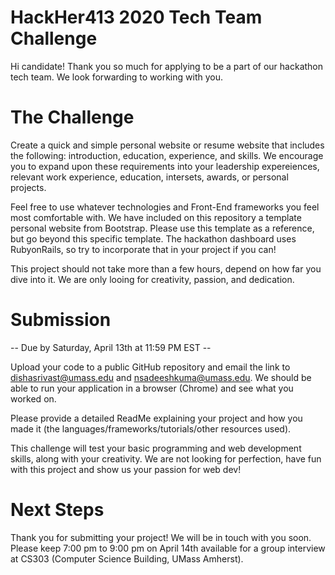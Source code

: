 # HackHer413 2020 Tech Team Challenge

Hi candidate! Thank you so much for applying to be a part of our hackathon tech team. We look forwarding to working with you.

# The Challenge 

Create a quick and simple personal website or resume website that includes the following: introduction, education, experience, and skills. We encourage you to expand upon these requirements into your leadership expereiences, relevant work experience, education, intersets, awards, or personal projects. 

Feel free to use whatever technologies and Front-End frameworks you feel most comfortable with. We have included on this repository a template personal website from Bootstrap. Please use this template as a reference, but go beyond this specific template. The hackathon dashboard uses RubyonRails, so try to incorporate that in your project if you can! 

This project should not take more than a few hours, depend on how far you dive into it. We are only looing for creativity, passion, and dedication. 

# Submission

-- Due by Saturday, April 13th at 11:59 PM EST --

Upload your code to a public GitHub repository and email the link to dishasrivast@umass.edu and nsadeeshkuma@umass.edu. We should be able to run your application in a browser (Chrome) and see what you worked on.

Please provide a detailed ReadMe explaining your project and how you made it (the languages/frameworks/tutorials/other resources used). 

This challenge will test your basic programming and web development skills, along with your creativity. We are not looking for perfection, have fun with this project and show us your passion for web dev! 

# Next Steps 

Thank you for submitting your project! We will be in touch with you soon. Please keep 7:00 pm to 9:00 pm on April 14th available for a group interview at CS303 (Computer Science Building, UMass Amherst). 
